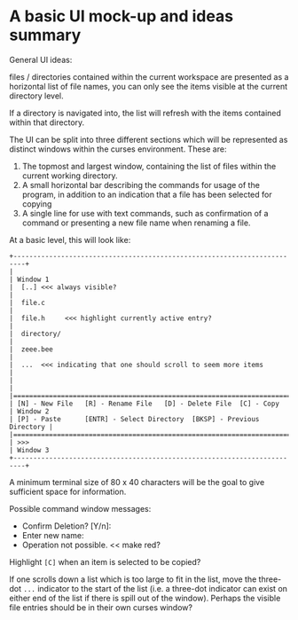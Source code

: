 # A basic UI mock-up and ideas summary

General UI ideas:

files / directories contained within the current workspace are presented as a horizontal list of file names, you can only see the items visible at the current directory level.

If a directory is navigated into, the list will refresh with the items contained within that directory.

The UI can be split into three different sections which will be represented as distinct windows within the curses environment. These are:
 1. The topmost and largest window, containing the list of files within the current working directory.
 2. A small horizontal bar describing the commands for usage of the program, in addition to an indication that a file has been selected for copying
 3. A single line for use with text commands, such as confirmation of a command or presenting a new file name when renaming a file.

At a basic level, this will look like:
```
+-------------------------------------------------------------------------+
|                                                                         | Window 1
|  [..] <<< always visible?                                               |
|  file.c                                                                 |
|  file.h     <<< highlight currently active entry?                       |
|  directory/                                                             |
|  zeee.bee                                                               |
|  ...  <<< indicating that one should scroll to seem more items          |
|                                                                         |
|=========================================================================|
| [N] - New File   [R] - Rename File   [D] - Delete File  [C] - Copy      | Window 2
| [P] - Paste      [ENTR] - Select Directory  [BKSP] - Previous Directory |
|=========================================================================|
| >>>                                                                     | Window 3
+-------------------------------------------------------------------------+
```
A minimum terminal size of 80 x 40 characters will be the goal to give sufficient space for information.

Possible command window messages:
 - Confirm Deletion? [Y/n]: 
 - Enter new name: 
 - Operation not possible. << make red?

Highlight `[C]` when an item is selected to be copied?

If one scrolls down a list which is too large to fit in the list, move the three-dot `...` indicator to the start of the list (i.e. a three-dot indicator can exist on either end of the list if there is spill out of the window). Perhaps the visible file entries should be in their own curses window?
